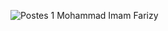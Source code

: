 ![Postes 1 Mohammad Imam Farizy](https://github.com/Farizyy/postes/assets/144855789/4bec50a8-40b2-49d4-bb53-627661ff4c9c)
